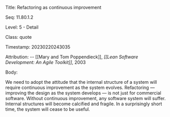 Title:  Refactoring as continuous improvement

Seq:    11.80.1.2

Level:  5 - Detail

Class:  quote

Timestamp: 20230220243035

Attribution: -- [[Mary and Tom Poppendieck]], *[[Lean Software Development: An Agile Toolkit]]*, 2003

Body:

We need to adopt the attitude that the internal structure of a system will require continuous improvement as the system evolves. Refactoring &#8212; improving the design as the system develops &#8212; is not just for commercial software. Without continuous improvement, any software system will suffer. Internal structures will become calcified and fragile. In a surprisingly short time, the system will cease to be useful.

